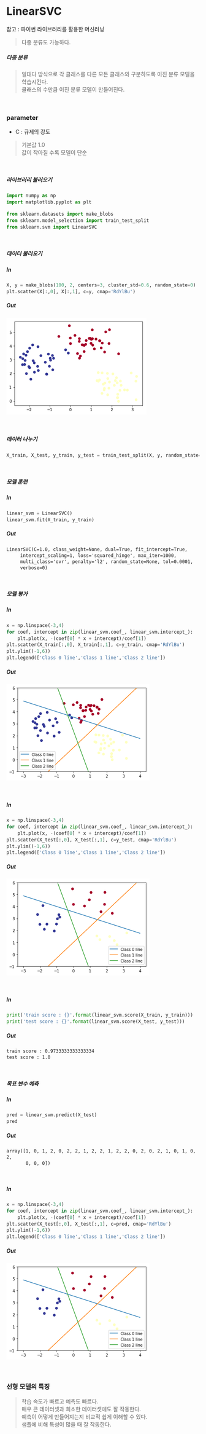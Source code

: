
# LinearSVC

참고 : 파이썬 라이브러리를 활용한 머신러닝

> 다중 분류도 가능하다.

##### 다중 분류
> 일대다 방식으로 각 클래스를 다른 모든 클래스와 구분하도록 이진 분류 모델을 학습시킨다. <br>
> 클래스의 수만큼 이진 분류 모델이 만들어진다.

<br>

### parameter
* C : 규제의 강도
> 기본값 1.0 <br>
> 값이 작아질 수록 모델이 단순

<br>

##### 라이브러리 불러오기

```python
import numpy as np
import matplotlib.pyplot as plt
```

```python
from sklearn.datasets import make_blobs
from sklearn.model_selection import train_test_split
from sklearn.svm import LinearSVC
```

<br>

##### 데이터 불러오기

##### In
```python
X, y = make_blobs(100, 2, centers=3, cluster_std=0.6, random_state=0)
plt.scatter(X[:,0], X[:,1], c=y, cmap='RdYlBu')
```
##### Out
![png](png/linearSVC_output_8_1.png)

<br>

##### 데이터 나누기

```python
X_train, X_test, y_train, y_test = train_test_split(X, y, random_state=0)
```

<br>

##### 모델 훈련

##### In
```python
linear_svm = LinearSVC()
linear_svm.fit(X_train, y_train)
```
##### Out
    LinearSVC(C=1.0, class_weight=None, dual=True, fit_intercept=True,
         intercept_scaling=1, loss='squared_hinge', max_iter=1000,
         multi_class='ovr', penalty='l2', random_state=None, tol=0.0001,
         verbose=0)

<br>

##### 모델 평가

##### In
```python
x = np.linspace(-3,4)
for coef, intercept in zip(linear_svm.coef_, linear_svm.intercept_):
    plt.plot(x, -(coef[0] * x + intercept)/coef[1])
plt.scatter(X_train[:,0], X_train[:,1], c=y_train, cmap='RdYlBu')
plt.ylim((-1,6))
plt.legend(['Class 0 line','Class 1 line','Class 2 line'])
```
##### Out
![png](png/linearSVC_output_14_1.png)

<br>

##### In
```python
x = np.linspace(-3,4)
for coef, intercept in zip(linear_svm.coef_, linear_svm.intercept_):
    plt.plot(x, -(coef[0] * x + intercept)/coef[1])
plt.scatter(X_test[:,0], X_test[:,1], c=y_test, cmap='RdYlBu')
plt.ylim((-1,6))
plt.legend(['Class 0 line','Class 1 line','Class 2 line'])
```
##### Out
![png](png/linearSVC_output_15_1.png)

<br>

##### In
```python
print('train score : {}'.format(linear_svm.score(X_train, y_train)))
print('test score : {}'.format(linear_svm.score(X_test, y_test)))
```
##### Out
    train score : 0.9733333333333334
    test score : 1.0
    
<br>

##### 목표 변수 예측

##### In
```python
pred = linear_svm.predict(X_test)
pred
```
##### Out
    array([1, 0, 1, 2, 0, 2, 2, 1, 2, 2, 1, 2, 2, 0, 2, 0, 2, 1, 0, 1, 0, 2,
           0, 0, 0])

<br>

##### In
```python
x = np.linspace(-3,4)
for coef, intercept in zip(linear_svm.coef_, linear_svm.intercept_):
    plt.plot(x, -(coef[0] * x + intercept)/coef[1])
plt.scatter(X_test[:,0], X_test[:,1], c=pred, cmap='RdYlBu')
plt.ylim((-1,6))
plt.legend(['Class 0 line','Class 1 line','Class 2 line'])
```
##### Out
![png](png/linearSVC_output_19_1.png)

<br>

### 선형 모델의 특징
> 학습 속도가 빠르고 예측도 빠르다. <br>
> 매우 큰 데이터셋과 희소한 데이터셋에도 잘 작동한다. <br>
> 예측이 어떻게 만들어지는지 비교적 쉽게 이해할 수 있다. <br>
> 샘플에 비해 특성이 많을 때 잘 작동한다.
